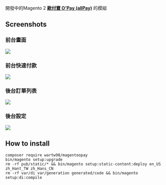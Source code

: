 開發中的Magento 2  **[歐付寶 O'Pay (allPay)](https://www.opay.tw)** 的模組



## Screenshots
### 前台畫面
![](https://mage2.pro/uploads/default/original/2X/d/d5a9df1dccbd3b39848379b0aa7e5465c4a21adf.png)

### 前台快速付款
![](https://mage2.pro/uploads/default/original/2X/8/8c51244f8c9d30eb1afdea2cb8efcb45a91e0d39.png)

### 後台訂單列表
![](https://mage2.pro/uploads/default/original/2X/d/da7d7adc8ff2ba83924a51fe6d9d5c73db949833.png)

### 後台設定
![](https://mage2.pro/uploads/default/original/2X/c/c4d1d3bfe10360ca3d21dc978338a50be8138dc3.png)

## How to install
```
composer require wartw98/magentoopay
bin/magento setup:upgrade
rm -rf pub/static/* && bin/magento setup:static-content:deploy en_US zh_Hant_TW zh_Hans_CN
rm -rf var/di var/generation generated/code && bin/magento setup:di:compile
```


